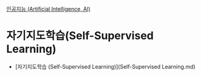 [인공지능 (Artificial Intelligence, AI)](../index.md)
# 자기지도학습(Self-Supervised Learning)

- [자기지도학습 (Self-Supervised Learning)](Self-Supervised Learning.md)

